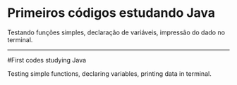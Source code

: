 # Primeiros códigos estudando Java

Testando funções simples, declaração de variáveis, impressão do dado no terminal.

----------------------------------

#First codes studying Java

Testing simple functions, declaring variables, printing data in terminal.
